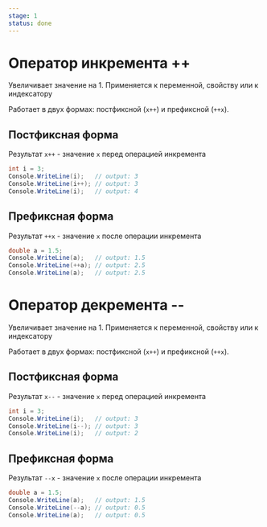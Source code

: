 ```yaml
---
stage: 1
status: done
---
```

# Оператор инкремента ++

Увеличивает значение на 1. Применяется к переменной, свойству или к индексатору

Работает в двух формах: постфиксной (`x++`) и префиксной (`++x`).

## Постфиксная форма

Результат `x++` - значение `x` перед операцией инкремента

```csharp
int i = 3;
Console.WriteLine(i);   // output: 3
Console.WriteLine(i++); // output: 3
Console.WriteLine(i);   // output: 4
```

## Префиксная форма

Результат `++x` - значение `x` после операции инкремента

```csharp
double a = 1.5;
Console.WriteLine(a);   // output: 1.5
Console.WriteLine(++a); // output: 2.5
Console.WriteLine(a);   // output: 2.5
```

# Оператор декремента --

Увеличивает значение на 1. Применяется к переменной, свойству или к индексатору

Работает в двух формах: постфиксной (`x++`) и префиксной (`++x`).

## Постфиксная форма

Результат `x--` - значение `x` перед операцией инкремента

```csharp
int i = 3;
Console.WriteLine(i);   // output: 3
Console.WriteLine(i--); // output: 3
Console.WriteLine(i);   // output: 2
```

## Префиксная форма

Результат `--x` - значение `x` после операции инкремента

```csharp
double a = 1.5;
Console.WriteLine(a);   // output: 1.5
Console.WriteLine(--a); // output: 0.5
Console.WriteLine(a);   // output: 0.5
```
